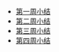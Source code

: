 - [第一周小结](https://github.com/saturn-lab/BDMI-2021S/blob/main/Memos/Study-Memo/20-day1.md)
- [第二周小结](https://github.com/saturn-lab/BDMI-2021S/blob/main/Memos/Study-Memo/20_day2.md)
- [第三周小结](https://github.com/saturn-lab/BDMI-2021S/blob/main/Memos/Study-Memo/20-day3.md)
- [第四周小结](https://github.com/saturn-lab/BDMI-2021S/blob/main/Memos/Study-Memo/20-day4.md)
